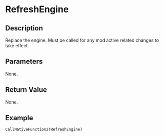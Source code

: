 # RefreshEngine

## Description
Replace the engine. Must be called for any mod active related changes to take effect.

## Parameters
None.

## Return Value
None.

## Example
```
CallNativeFunction2(RefreshEngine)
```